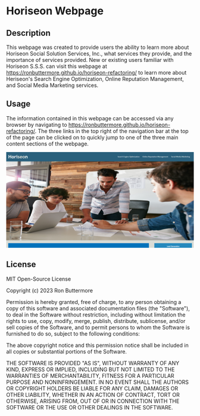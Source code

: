 # Horiseon Webpage

## Description

This webpage was created to provide users the ability to learn more about Horiseon Social Solution Services, Inc., what services they provide, and the importance of services provided. New or existing users familiar with Horiseon S.S.S. can visit this webpage at https://ronbuttermore.github.io/horiseon-refactoring/ to learn more about Heriseon's Search Engine Optimization, Online Reputation Management, and Social Media Marketing services.

## Usage

The information contained in this webpage can be accessed via any browser by navigating to https://ronbuttermore.github.io/horiseon-refactoring/. The three links in the top right of the navigation bar at the top of the page can be clicked on to quickly jump to one of the three main content sections of the webpage.

![This image is a screenshot of the Horiseon webpage.](assets/images/screenshot.PNG)

## License

MIT Open-Source License

Copyright (c) 2023 Ron Buttermore

Permission is hereby granted, free of charge, to any person obtaining a copy
of this software and associated documentation files (the "Software"), to deal
in the Software without restriction, including without limitation the rights
to use, copy, modify, merge, publish, distribute, sublicense, and/or sell
copies of the Software, and to permit persons to whom the Software is
furnished to do so, subject to the following conditions:

The above copyright notice and this permission notice shall be included in all
copies or substantial portions of the Software.

THE SOFTWARE IS PROVIDED "AS IS", WITHOUT WARRANTY OF ANY KIND, EXPRESS OR
IMPLIED, INCLUDING BUT NOT LIMITED TO THE WARRANTIES OF MERCHANTABILITY,
FITNESS FOR A PARTICULAR PURPOSE AND NONINFRINGEMENT. IN NO EVENT SHALL THE
AUTHORS OR COPYRIGHT HOLDERS BE LIABLE FOR ANY CLAIM, DAMAGES OR OTHER
LIABILITY, WHETHER IN AN ACTION OF CONTRACT, TORT OR OTHERWISE, ARISING FROM,
OUT OF OR IN CONNECTION WITH THE SOFTWARE OR THE USE OR OTHER DEALINGS IN THE
SOFTWARE.
